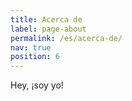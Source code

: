 ```yaml
---
title: Acerca de
label: page-about
permalink: /es/acerca-de/
nav: true
position: 6
---
```


Hey, ¡soy yo!
